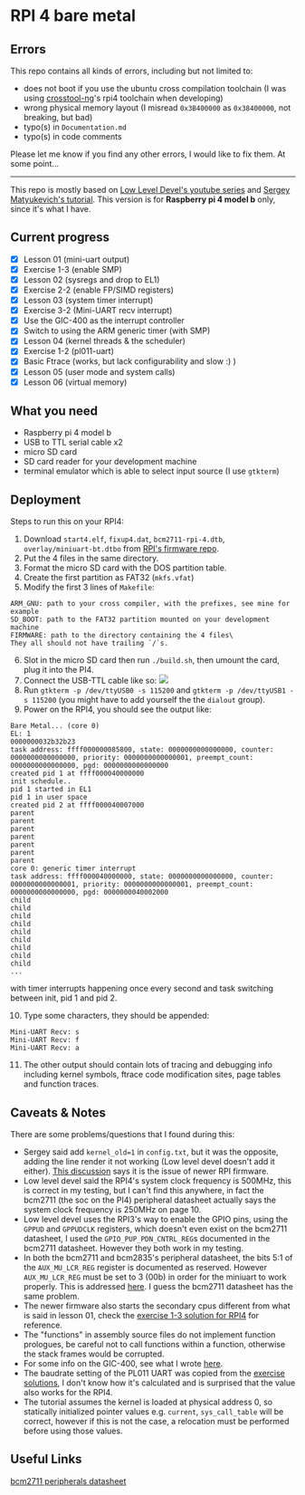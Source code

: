 # RPI 4 bare metal

## Errors

This repo contains all kinds of errors, including but not limited to:

- does not boot if you use the ubuntu cross compilation toolchain (I was using [crosstool-ng](https://crosstool-ng.github.io/)'s rpi4 toolchain when developing)
- wrong physical memory layout (I misread `0x3B400000` as `0x38400000`, not breaking, but bad)
- typo(s) in `Documentation.md`
- typo(s) in code comments

Please let me know if you find any other errors, I would like to fix them. At some point...

---

This repo is mostly based on [Low Level Devel's youtube series](https://youtu.be/pd9AVmcRc6U) and [Sergey Matyukevich's tutorial](https://github.com/s-matyukevich/raspberry-pi-os). This version is for __Raspberry pi 4 model b__ only, since it's what I have.

## Current progress

- [x] Lesson 01 (mini-uart output)
- [x] Exercise 1-3 (enable SMP)
- [x] Lesson 02 (sysregs and drop to EL1)
- [x] Exercise 2-2 (enable FP/SIMD registers)
- [x] Lesson 03 (system timer interrupt)
- [x] Exercise 3-2 (Mini-UART recv interrupt)
- [x] Use the GIC-400 as the interrupt controller
- [x] Switch to using the ARM generic timer (with SMP)
- [x] Lesson 04 (kernel threads & the scheduler)
- [x] Exercise 1-2 (pl011-uart)
- [x] Basic Ftrace (works, but lack configurability and slow :) )
- [x] Lesson 05 (user mode and system calls)
- [x] Lesson 06 (virtual memory)

## What you need
* Raspberry pi 4 model b
* USB to TTL serial cable x2
* micro SD card
* SD card reader for your development machine
* terminal emulator which is able to select input source (I use `gtkterm`)

## Deployment
Steps to run this on your RPI4:

1. Download `start4.elf`, `fixup4.dat`, `bcm2711-rpi-4.dtb`, `overlay/miniuart-bt.dtbo` from [RPI's firmware repo](https://github.com/raspberrypi/firmware/tree/master/boot).
2. Put the 4 files in the same directory.
3. Format the micro SD card with the DOS partition table.
4. Create the first partition as FAT32 (`mkfs.vfat`)
5. Modify the first 3 lines of `Makefile`:
```
ARM_GNU: path to your cross compiler, with the prefixes, see mine for example
SD_BOOT: path to the FAT32 partition mounted on your development machine
FIRMWARE: path to the directory containing the 4 files\
They all should not have trailing `/`s.
```
6. Slot in the micro SD card then run `./build.sh`, then umount the card, plug it into the PI4.
7. Connect the USB-TTL cable like so:
![](https://i.imgur.com/8pMcUbv.jpg)
8. Run `gtkterm -p /dev/ttyUSB0 -s 115200` and `gtkterm -p /dev/ttyUSB1 -s 115200` (you might have to add yourself the the `dialout` group).
9. Power on the RPI4, you should see the output like:
```
Bare Metal... (core 0)
EL: 1
0000000032b32b23
task address: ffff000000085800, state: 0000000000000000, counter: 0000000000000000, priority: 0000000000000001, preempt_count: 0000000000000000, pgd: 0000000000000000
created pid 1 at ffff000040000000
init schedule..
pid 1 started in EL1
pid 1 in user space
created pid 2 at ffff000040007000
parent
parent
parent
parent
parent
parent
parent
core 0: generic timer interrupt
task address: ffff000040000000, state: 0000000000000000, counter: 0000000000000001, priority: 0000000000000001, preempt_count: 0000000000000000, pgd: 0000000040002000
child
child
child
child
child
child
child
child
child
...
```
with timer interrupts happening once every second and task switching between init, pid 1 and pid 2.

10. Type some characters, they should be appended:
```
Mini-UART Recv: s
Mini-UART Recv: f
Mini-UART Recv: a
```

11. The other output should contain lots of tracing and debugging info including kernel symbols, ftrace code modification sites, page tables and function traces.

## Caveats & Notes
There are some problems/questions that I found during this:
* Sergey said add `kernel_old=1` in `config.txt`, but it was the opposite, adding the line render it not working (Low level devel doesn't add it either). [This discussion](https://github.com/s-matyukevich/raspberry-pi-os/issues/206) says it is the issue of newer RPI firmware.
* Low level devel said the RPI4's system clock frequency is 500MHz, this is correct in my testing, but I can't find this anywhere, in fact the bcm2711 (the soc on the PI4) peripheral datasheet actually says the system clock frequency is 250MHz on page 10.
* Low level devel uses the RPI3's way to enable the GPIO pins, using the `GPPUD` and `GPPUDCLK` registers, which doesn't even exist on the bcm2711 datasheet, I used the `GPIO_PUP_PDN_CNTRL_REG`s documented in the bcm2711 datasheet. However they both work in my testing.
* In both the bcm2711 and bcm2835's peripheral datasheet, the bits 5:1 of the `AUX_MU_LCR_REG` register is documented as reserved. However `AUX_MU_LCR_REG` must be set to 3 (00b) in order for the miniuart to work properly. This is addressed [here](https://elinux.org/BCM2835_datasheet_errata#p14). I guess the bcm2711 datasheet has the same problem.
* The newer firmware also starts the secondary cpus different from what is said in lesson 01, check the [exercise 1-3 solution for RPI4](https://github.com/s-matyukevich/raspberry-pi-os/blob/master/exercises/lesson01/3/szediwy/src/boot.S) for reference.
* The "functions" in assembly source files do not implement function prologues, be careful not to call functions within a function, otherwise the stack frames would be corrupted.
* For some info on the GIC-400, see what I wrote [here](https://github.com/s-matyukevich/raspberry-pi-os/issues/237).
* The baudrate setting of the PL011 UART was copied from the [exercise solutions](https://github.com/s-matyukevich/raspberry-pi-os/tree/master/exercises/lesson01/2), I don't know how it's calculated and is surprised that the value also works for the RPI4.
* The tutorial assumes the kernel is loaded at physical address 0, so statically initialized pointer values e.g. `current`, `sys_call_table` will be correct, however if this is not the case, a relocation must be performed before using those values.

## Useful Links
[bcm2711 peripherals datasheet](https://datasheets.raspberrypi.org/bcm2711/bcm2711-peripherals.pdf)

